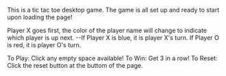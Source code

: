 This is a tic tac toe desktop game.
The game is all set up and ready to start upon loading the page!

Player X goes first, the color of the player name will change to indicate which player is up next. 
--If Player X is blue, it is player X's turn. If Player O is red, it is player O's turn. 

To Play: Click any empty space available!
To Win: Get 3 in a row!
To Reset: Click the reset button at the buttom of the page.
